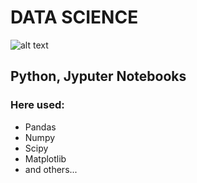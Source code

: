 # DATA SCIENCE
![alt text](max	 "Описание будет тут")​
## Python, Jyputer Notebooks
### Here used:
- Pandas
- Numpy
- Scipy
- Matplotlib
- and others...